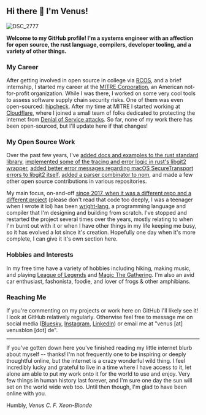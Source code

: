 ## Hi there 👋 I'm Venus!

![DSC_2777](https://github.com/user-attachments/assets/f4e56452-36e8-4ea6-91b8-3bb2251a53ff)

**Welcome to my GitHub profile! I'm a systems engineer with an affection for open source, the rust language, compilers, developer tooling, and a variety of other things.**

### My Career
After getting involved in open source in college via [RCOS](https://new.rcos.io/), and a brief internship, I started my career at the [MITRE Corporation](https://en.wikipedia.org/wiki/Mitre_Corporation), an American not-for-profit organization. 
While I was there, I worked on some very cool tools to assess software supply chain security risks. One of them was even open-sourced: [hipcheck](https://github.com/mitre/hipcheck).
After my time at MITRE I started working at [Cloudflare](https://en.wikipedia.org/wiki/Cloudflare), where I joined a small team of folks dedicated to protecting the internet from [Denial of Service attacks](https://en.wikipedia.org/wiki/Denial-of-service_attack).
So far, none of my work there has been open-sourced, but I'll update here if that changes!

### My Open Source Work
Over the past few years, I've [added docs and examples to the rust standard library](https://github.com/rust-lang/rust/commits?author=vcfxb&since=2020-02-01&until=2025-02-06),
[implemented some of the tracing and error logic in rust's libgit2 wrapper](https://github.com/rust-lang/git2-rs/commits?author=vcfxb&since=2015-02-01&until=2025-03-25),
[added better error messages regarding macOS SecureTransport errors to libgit2 itself](https://github.com/libgit2/libgit2/commits?author=vcfxb&since=2015-02-01&until=2025-03-25),
[added a parser combinator to nom](https://github.com/rust-bakery/nom/commits?author=vcfxb&since=2015-02-01&until=2025-02-06),
and made a few other open source contributions in various repositories.

My main focus, on-and-off [since 2017, when it was a different repo and a different project](https://github.com/vcfxb/BlackRose/commit/bc59389093ba7bf00968fa0d917ae0bb49aa024d) (please don't read that code too deeply, I was a teenager when I wrote it lol)
has been [wright-lang](https://github.com/vcfxb/wright-lang), a programming language and compiler that I'm designing and building from scratch. I've stopped and restarted the project several times over the years, mostly 
relating to when I'm burnt out with it or when I have other things in my life keeping me busy, so it has evolved a lot since it's creation. Hopefully one day when it's more complete, I can give it it's own section here.

### Hobbies and Interests
In my free time have a variety of hobbies including hiking, making music, and playing [League of Legends](https://en.wikipedia.org/wiki/League_of_Legends) and [Magic The Gathering](https://en.wikipedia.org/wiki/Magic:_The_Gathering). I'm also an avid car enthusiast, fashonista, foodie, and lover of frogs & other 
amphibians.

### Reaching Me
If you're commenting on my projects or work here on GitHub I'll likely see it! I look at GitHub relatively regularly.
Otherwise feel free to message me on social media ([Bluesky](https://bsky.app/profile/venusblon.de), [Instagram](https://www.instagram.com/venus_xeon/), [LinkedIn](https://www.linkedin.com/in/venus-xeon-blonde-72b198173/)) 
or email me at "venus [at] venusblon [dot] de".

---

If you've gotten down here you've finished reading my little internet blurb about myself -- thanks! I'm not frequently one to be inspiring or deeply thoughtful online, but the internet is a crazy wonderful wild thing. I
feel incredibly lucky and grateful to live in a time where I have access to it, let alone am able to put my work onto it for the world to use and enjoy. Very few things in human history last forever, and I'm sure one
day the sun will set on the world wide web too. Until then though, I'm glad to have been online with you.

Humbly,
_Venus C. F. Xeon-Blonde_

<!--
**vcfxb/vcfxb** is a ✨ _special_ ✨ repository because its `README.md` (this file) appears on your GitHub profile.

Here are some ideas to get you started:

- 🔭 I’m currently working on ...
- 🌱 I’m currently learning ...
- 👯 I’m looking to collaborate on ...
- 🤔 I’m looking for help with ...
- 💬 Ask me about ...
- 📫 How to reach me: ...
- 😄 Pronouns: ...
- ⚡ Fun fact: ...
-->
